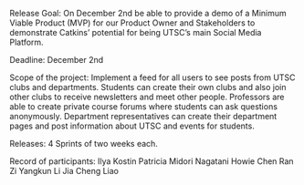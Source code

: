 Release Goal:
On December 2nd be able to provide a demo of a Minimum Viable Product (MVP) for our Product Owner and Stakeholders to demonstrate Catkins’ potential for being UTSC’s main Social Media Platform. 

Deadline: 
December 2nd 

Scope of the project:
Implement a feed for all users to see posts from UTSC clubs and departments. Students can create their own clubs and also join other clubs to receive newsletters and meet other people. Professors are able to create private course forums where students can ask questions anonymously. Department representatives can create their department pages and post information about UTSC and events for students. 

Releases:
4 Sprints of two weeks each. 

Record of participants: 
Ilya Kostin
Patricia Midori Nagatani 
Howie Chen
Ran Zi
Yangkun Li
Jia Cheng Liao
